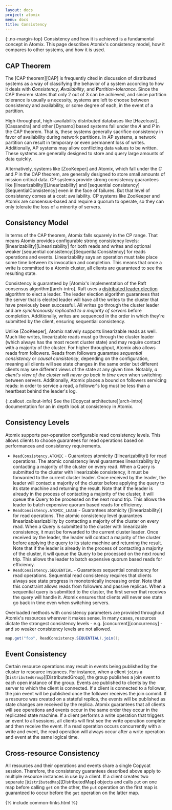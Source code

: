 ```yaml
---
layout: docs
project: atomix
menu: docs
title: Consistency
---
```


{:.no-margin-top}
Consistency and how it is achieved is a fundamental concept in Atomix. This page describes Atomix's consistency model, how it compares to other systems, and how it is used.

## CAP Theorem

The [CAP theorem][CAP] is frequently cited in discussion of distributed systems as a way of classifying the behavior of a system according to how it deals with ***C**onsistency*, ***A**vailability*, and ***P**artition-tolerance*. Since the CAP theorem states that only 2 out of 3 can be achieved, and since partition tolerance is usually a necessity, systems are left to choose between consistency and availability, or some degree of each, in the event of a partition.

High-throughput, high-availability distributed databases like [Hazelcast], [Cassandra] and other [Dynamo] based systems fall under the *A* and *P* in the CAP theorem. That is, these systems generally sacrifice consistency in favor of availability during network partitions. In AP systems, a network partition can result in temporary or even permanent loss of writes. Additionally, AP systems may allow conflicting data values to be written. These systems are generally designed to store and query large amounts of data quickly.

Alternatively, systems like [ZooKeeper] and Atomix, which fall under the *C* and *P* in the CAP theorem, are generally designed to store small amounts of mission critical data. CP systems provide strong consistency guarantees like [linearizability][Linearizability] and [sequential consistency][SequentialConsistency] even in the face of failures. But that level of consistency comes at a cost: availability. CP systems like ZooKeeper and Atomix are consensus-based and require a quorum to operate, so they can only tolerate the loss of a minority of servers.

## Consistency Model

In terms of the CAP theorem, Atomix falls squarely in the CP range. That means Atomix provides configurable strong consistency levels: [linearizability][Linearizability] for both reads and writes and optional weaker [sequential consistency][SequentialConsistency] for reads operations and events. Linearizability says an operation must take place some time between its invocation and completion. This means that once a write is committed to a Atomix cluster, all clients are guaranteed to see the resulting state.

Consistency is guaranteed by [Atomix's implementation of the Raft consensus algorithm][arch-intro]. Raft uses a [distributed leader election](https://en.wikipedia.org/wiki/Leader_election) algorithm to elect a leader. The leader election algorithm guarantees that the server that is elected leader will have all the writes to the cluster that have previously been successful. All writes go through the cluster leader and are *synchronously replicated to a majority of servers* before completion. Additionally, writes are sequenced in the order in which they're submitted by the client, ensuring sequential consistency.

Unlike [ZooKeeper], Atomix natively supports linearizable reads as well. Much like writes, linearizable reads must go through the cluster leader (which always has the most recent cluster state) and may require contact with a majority of the cluster. For higher throughput, Atomix also allows reads from followers. Reads from followers guarantee *sequential consistency* or *causal consistency*, depending on the configuration, meaning all clients will see state changes in the same order but different clients may see different views of the state at any given time. Notably, *a client's view of the cluster will never go back in time* even when switching between servers. Additionally, Atomix places a bound on followers servicing reads: in order to service a read, a follower's log must be less than a heartbeat behind the leader's log.

{:.callout .callout-info}
See the [Copycat architecture][arch-intro] documentation for an in depth look at consistency in Atomix.

## Consistency Levels

Atomix supports per-operation configurable read consistency levels. This allows clients to choose guarantees for read operations based on performances and consistency requirements.

* `ReadConsistency.ATOMIC` - Guarantees atomicity ([linearizability]) for read operations. The atomic consistency level guarantees linearizability by contacting a majority of the cluster on every read. When a Query is submitted to the cluster with linearizable consistency, it must be forwarded to the current cluster leader. Once received by the leader, the leader will contact a majority of the cluster before applying the query to its state machine and returning the result. Note that if the leader is already in the process of contacting a majority of the cluster, it will queue the Query to be processed on the next round trip. This allows the leader to batch expensive quorum based reads for efficiency.
* `ReadConsistency.ATOMIC_LEASE` - Guarantees atomicity ([linearizability]) for read operations. The atomic consistency level guarantees linearizablearizability by contacting a majority of the cluster on every read. When a Query is submitted to the cluster with linearizable consistency, it must be forwarded to the current cluster leader. Once received by the leader, the leader will contact a majority of the cluster before applying the query to its state machine and returning the result. Note that if the leader is already in the process of contacting a majority of the cluster, it will queue the Query to be processed on the next round trip. This allows the leader to batch expensive quorum based reads for efficiency.
* `ReadConsistency.SEQUENTIAL` - Guarantees sequential consistency for read operations. Sequential read consistency requires that clients always see state progress in monotonically increasing order. Note that this constraint allows reads from followers and passive replicas. When a sequential query is submitted to the cluster, the first server that receives the query will handle it. Atomix ensures that clients will never see state go back in time even when switching servers.

Overloaded methods with consistency parameters are provided throughout Atomix's resources wherever it makes sense. In many cases, resources dictate the strongest consistency levels - e.g. [concurrent][concurrency] - and so weaker consistency levels are not allowed.

```java
map.get("foo", ReadConsistency.SEQUENTIAL).join();
```

## Event Consistency

Certain resource operations may result in events being published by the cluster to resource instances. For instance, when a client `join`s a [`DistributedGroup`][DistributedGroup], the group publishes a join event to each open instance of the group. Events are published to clients by the server to which the client is connected. If a client is connected to a follower, the join event will be published once the follower receives the join commit. If a resource was created on a stateful replica, the events will be published as state changes are received by the replica. Atomix guarantees that all clients will see operations and events occur in the same order they occur in the replicated state machine. If a client performs a write operation that triggers an event to all sessions, all clients will first see the write operation complete and then receive the event. If a read operation occurs concurrently with a write and event, the read operation will always occur after a write operation and event at the same logical time.

## Cross-resource Consistency

All resources and their operations and events share a single Copycat session. Therefore, the consistency guarantees described above apply to multiple resource instances in use by a client. If a client creates two separate [`DistributedMap`][DistributedMap] objects and calls `put` on one map before calling `get` on the other, the `put` operation on the first map is guaranteed to occur before the `get` operation on the latter map.

{% include common-links.html %}